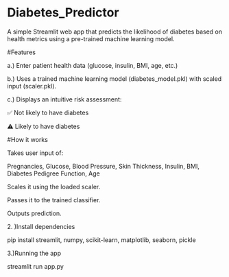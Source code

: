 # Diabetes_Predictor

A simple Streamlit web app that predicts the likelihood of diabetes based on health metrics using a pre-trained machine learning model.

#Features

a.) Enter patient health data (glucose, insulin, BMI, age, etc.)

b.) Uses a trained machine learning model (diabetes_model.pkl) with scaled input (scaler.pkl).

c.) Displays an intuitive risk assessment:

✅ Not likely to have diabetes

⚠️ Likely to have diabetes

#How it works

Takes user input of:

Pregnancies,
Glucose,
Blood Pressure,
Skin Thickness,
Insulin,
BMI,
Diabetes Pedigree Function,
Age

Scales it using the loaded scaler.

Passes it to the trained classifier.

Outputs prediction.

2️. )Install dependencies

pip install streamlit, numpy, scikit-learn, matplotlib, seaborn, pickle

3.)Running the app

streamlit run app.py

